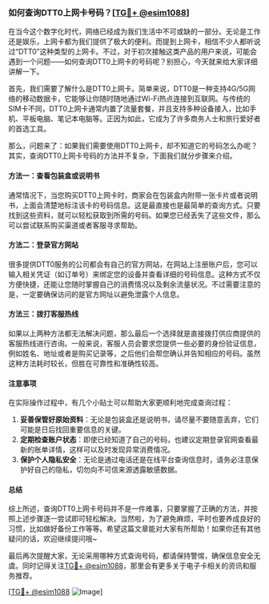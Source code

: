 ### 如何查询DTT0上网卡号码？[[TG💪+ @esim1088](https://t.me/s/esim1088)]

在当今这个数字化时代，网络已经成为我们生活中不可或缺的一部分。无论是工作还是娱乐，上网卡都为我们提供了极大的便利。而提到上网卡，相信不少人都听说过“DTT0”这种类型的上网卡。不过，对于初次接触这类产品的用户来说，可能会遇到一个问题——如何查询DTT0上网卡的号码呢？别担心，今天就来给大家详细讲解一下。

首先，我们需要了解什么是DTT0上网卡。简单来说，DTT0是一种支持4G/5G网络的移动数据卡，它能够让你随时随地通过Wi-Fi热点连接到互联网。与传统的SIM卡不同，DTT0上网卡通常内置了流量套餐，并且支持多种设备接入，比如手机、平板电脑、笔记本电脑等。正因为如此，它成为了许多商务人士和旅行爱好者的首选工具。

那么，问题来了：如果我们需要使用DTT0上网卡，却不知道它的号码怎么办呢？其实，查询DTT0上网卡号码的方法并不复杂，下面我们就分步骤来介绍。

#### 方法一：查看包装盒或说明书

通常情况下，当您购买DTT0上网卡时，商家会在包装盒内附带一张卡片或者说明书，上面会清楚地标注该卡的号码信息。这是最直接也是最简单的查询方式。只要找到这些资料，就可以轻松获取到所需的号码。如果您已经丢失了这些文件，那么可以尝试联系购买渠道或者客服寻求帮助。

#### 方法二：登录官方网站

很多提供DTT0服务的公司都会有自己的官方网站，在网站上注册账户后，您可以输入相关凭证（如订单号）来绑定您的设备并查看详细的号码信息。这种方式不仅方便快捷，还能让您随时掌握自己的消费情况以及剩余流量状况。不过需要注意的是，一定要确保访问的是官方网址以避免泄露个人信息。

#### 方法三：拨打客服热线

如果以上两种方法都无法解决问题，那么最后一个选择就是直接拨打供应商提供的客服热线进行咨询。一般来说，客服人员会要求您提供一些必要的身份验证信息，例如姓名、地址或者是购买记录等，之后他们会帮您确认并告知相应的号码。虽然这种方法耗时较长，但胜在可靠性和准确性较高。

#### 注意事项

在实际操作过程中，有几个小贴士可以帮助大家更顺利地完成查询过程：

1. **妥善保管好原始资料**：无论是包装盒还是说明书，请尽量不要随意丢弃，它们可能是日后找回重要信息的关键。
2. **定期检查账户状态**：即使已经知道了自己的号码，也建议定期登录官网查看最新的账单详情，这样可以及时发现异常消费情况。
3. **保护个人隐私安全**：无论是通过电话还是在线平台查询信息时，请务必注意保护好自己的隐私，切勿向不可信来源透露敏感数据。

#### 总结

综上所述，查询DTT0上网卡号码并不是一件难事，只要掌握了正确的方法，并按照上述步骤逐一尝试即可轻松解决。当然啦，为了避免麻烦，平时也要养成良好的习惯，比如做好备份工作等等。希望这篇文章能对大家有所帮助！如果你还有其他疑问的话，欢迎继续提问哦~

最后再次提醒大家，无论采用哪种方式查询号码，都请保持警惕，确保信息安全无虞。同时记得关注[TG💪+ @esim1088](https://t.me/s/esim1088)，那里会有更多关于电子卡相关的资讯和服务推荐。

[[TG💪+ @esim1088](https://t.me/s/esim1088) ![Image](https://i.postimg.cc/4NQfJmqS/Snipaste-2025-05-13-00-14-12.png)]